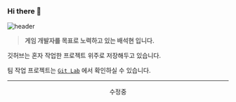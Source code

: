 ### Hi there 👋
![header](https://capsule-render.vercel.app/api?type=Waving&color=gradient&height=200&section=header&text=Hyeon's%20Github&fontColor=FFFFFF&fontSize=50)

>**게임 개발자를 목표로 노력하고 있는 배석현 입니다.**     
     
깃허브는 혼자 작업한 프로젝트 위주로 저장해두고 있습니다.  

팀 작업 프로젝트는 [`Git Lab`](https://gitlab.com/dashboard/groups) 에서 확인하실 수 있습니다.   
***


<div align="center">
수정중
</div>
